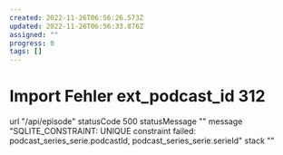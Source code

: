 ```yaml
---
created: 2022-11-26T06:56:26.573Z
updated: 2022-11-26T06:56:33.876Z
assigned: ""
progress: 0
tags: []
---
```


# Import Fehler ext_podcast_id	312

url	"/api/episode"
statusCode	500
statusMessage	""
message	"SQLITE_CONSTRAINT: UNIQUE constraint failed: podcast_series_serie.podcastId, podcast_series_serie.serieId"
stack	""
